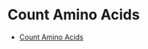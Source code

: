 # Count Amino Acids

* [Count Amino Acids](https://python.code-maven.com/python-programming/dictionary/exercise-count-amino-acids)
